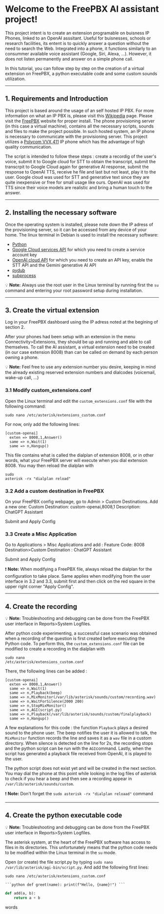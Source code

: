 # Welcome to the FreePBX AI assistant project!

This project intent is to create an extension programable on buisness IP Phones, linked to an OpenAI asssitant. Useful for buisnesses, schools or research facilities, its entent is to quickly answer a question without the need to search the Web. Integrated into a phone, it functions similarly to an consummer available voice assistant (Google, Siri, Alexa, ...). However, it does not listen permanently and answer on a simple phone call. 

In this tutorial, you can follow step by step on the creation of a virtual extension on FreePBX, a python executable code and some custom sounds utilization. 

---

## 1. Requirements and Introduction

This project is based around the usage of an self hosted IP PBX. For more information on what an IP PBX is, please visit this [Wikipedia](https://en.wikipedia.org/wiki/IP_PBX) page. Please visit the [FreePBX](https://www.freepbx.org/get-started/) website for proper install. The phone provisioning server (in this case a virtual machine), contains all the necessary scripts, sounds and files to make the project possible. 
In such hosted system, an IP phone is necessary to communicate with the provisioning server. This project utilizes a [Polycom VVX 411](https://www.voipsupply.com/polycom-vvx-411) IP phone which has the advantage of high quality communication. 

The script is intended to follow these steps : create a recordig of the user's voice, submit it to Google cloud for STT to obtain the transcript, submit the transcrpit to Google Cloud again for generative AI response, submit the response to OpenAI TTS, receive he file and last but not least, play it to the user. 
Google cloud was used for STT and generative text since they are quite inexpensive or free for small usage like ours. OpenAI was used for TTS since their voice models are realistic and bring a human touch to the answer. 

---

## 2. Installing the necessary software

Once the operating system is installed, please note down the IP adress of the provisioning server, so it can be accessed from any device of your home. 
The linux terminal in Debian is used to install the necessary software:
- [Python](https://wiki.debian.org/Python)
- [Google Cloud services API](https://github.com/googleapis/google-api-python-client) for which you need to create a service account key
- [OpenAI cloud API](https://platform.openai.com/docs/libraries?language=python) for which you need to create an API key, enable the STT API and the Gemini generative AI API
- [pydub](https://pypi.org/project/pydub/)
- [subprocess](https://pypi.org/project/subprocess.run/)

💡 **Note:** Always use the root user in the Linux terminal by running first the ``su`` command and entering your root password setup during installation. 

---

## 3. Create the virtual extension

Log in your FreePBX dashboard using the IP adress noted at the begining of section 2. 

After your phones had been setup with an extension in the menu Connectivity>Extensions, they should be up and running and able to call themselves. To call the AI assistant, a virtual extension need to be created (in our case extension 8008) than can be called on demand by each person owning a phone. 

💡 **Note:** Feel free to use any extension number you desire, keeping in mind the already existing reserved extension numbers and dialcodes (voicemail, wake-up call, ...)

### 3.1 Modify custom_extensions.conf

Open the Linux terminal and edit the ``custom_extensions.conf`` file with the following command:
<pre><code>sudo nano /etc/asterisk/extensions_custom.conf</code></pre>
For now, only add the following lines:
<pre><code>[custom-openai]
  exten => 8008,1,Answer()
  same => n,Wait(1)
  same => n,Hangup()
</code></pre>

This file contains what is called the dialplan of extension 8008, or in other words, what your FreePBX server will execute when you dial extension 8008. 
You may then reload the dialplan with <pre><code>sudo asterisk -rx "dialplan reload"</code></pre>

### 3.2 Add a custom destination in FreePBX 

On your FreePBX config webpage, go to Admin > Custom Destinations. Add a new one:
Custom Destination: custom-openai,8008,1
Description: ChatGPT Assistant

Submit and Apply Config
### 3.3 Create a Misc Application
Go to Applications > Misc Applications and add :
Feature Code: 8008
Destination>Custom Destination : ChatGPT Assistant

Submit and Apply Config

❗ **Note:** When modifying a FreePBX file, always reload the dialplan for the configuration to take place. Same applies when modifying from the user interface in 3.2 and 3.3, submit first and then click on the red square in the upper right corner "Apply Config". 

---

## 4. Create the recording

💡 **Note:** Troubleshooting and debugging can be done from the FreePBX user interface in Reports>System Logfiles. 

After python code experimenting, a successful case scenario was obtained when a recording of the question is first created before executing the Python code. To perform this, the ``custom_extensions.conf`` file can be modified to create a recording in the dialplan with <pre><code>sudo nano /etc/asterisk/extensions_custom.conf</code></pre>

There, the following lines can be added :

<pre><code>[custom-openai]
  exten => 8008,1,Answer()
  same => n,Wait(1)
  same => n,Playback(beep)
  same => n,MixMonitor(/var/lib/asterisk/sounds/custom/recording.wav)
  same => n,WaitForSilence(2000 200)
  same => n,StopMixMonitor()
  same => n,AGI(script.py)
  same => n,Playback(/var/lib/asterisk/sounds/custom/finalplayback)
  same => n,Hangup()
</code></pre>

A few explanations for this code : the function ``Playback`` plays a desired sound to the phone user. The beep notifies the user it is allowed to talk, the ``MixMonitor`` function records the line and saves it as a ``wav`` file in a custom directory. When silence is detected on the line for 2s, the recording stops and the python script can be run with the ``AGI``command. Lastly, when the script has generated a playback file received from OpenAI, it is played to the user. 

The python script does not exist yet and will be created in the next section. You may dial the phone at this point while looking in the log files of asterisk to check if you hear a beep and then see a recording appear in ``/var/lib/asterisk/sounds/custom``. 

❗ **Note:** Don't forget the ``sudo asterisk -rx "dialplan reloaad"`` command


---

## 4. Create the python executable code

💡 **Note:** Troubleshooting and debugging can be done from the FreePBX user interface in Reports>System Logfiles. 

The asterisk system, at the heart of the FreePBX software has access to files in its directories. This unfortunately means that the python code needs to be modified within the Linux terminal in the ``su`` mode. 

Open (or create) the file script.py by typing ``sudo nano /var/lib/asterisk/agi-bin/script.py``. And add the following first lines: 
<pre><code>sudo nano /etc/asterisk/extensions_custom.conf</code></pre>

<pre><code>```python def greet(name): print(f"Hello, {name}!") ```</code></pre>
```python
def add(a, b):
    return a + b
```
words
